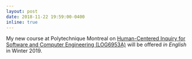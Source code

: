 ```yaml
---
layout: post
date: 2018-11-22 19:59:00-0400
inline: true
---
```


My new course at Polytechnique Montreal on [Human-Centered Inquiry for Software and Computer Engineering (LOG6953A)](teaching/LOG6953A-Winter2019/) will be offered *in English* in Winter 2019.
